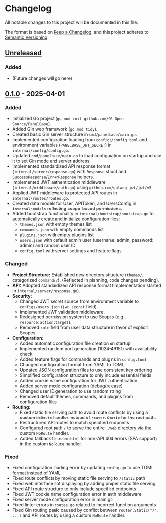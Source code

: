 # Changelog

All notable changes to this project will be documented in this file.

The format is based on [Keep a Changelog](https://keepachangelog.com/en/1.1.0/),
and this project adheres to [Semantic Versioning](https://semver.org/spec/v2.0.0.html).

## [Unreleased]

### Added

- (Future changes will go here)

## [0.1.0] - 2025-04-01

### Added

- Initialized Go project (`go mod init github.com/OG-Open-Source/PanelBase`).
- Added Gin web framework (`go mod tidy`).
- Created basic Gin server structure in `cmd/panelbase/main.go`.
- Implemented configuration loading from `configs/config.toml` and environment variables (`PANELBASE_JWT_SECRET`) in `internal/config/config.go`.
- Updated `cmd/panelbase/main.go` to load configuration on startup and use it to set Gin mode and server address.
- Implemented standardized API response format (`internal/server/response.go`) with `Response` struct and `SuccessResponse`/`ErrorResponse` helpers.
- Implemented JWT authentication middleware (`internal/middleware/auth.go`) using `github.com/golang-jwt/jwt/v5`.
- Applied JWT middleware to protected API routes in `internal/routes/routes.go`.
- Created data models for User, APIToken, and UsersConfig in `internal/models` reflecting scope-based permissions.
- Added bootstrap functionality in `internal/bootstrap/bootstrap.go` to automatically create and initialize configuration files:
  - `themes.json` with empty themes list
  - `commands.json` with empty commands list
  - `plugins.json` with empty plugins list
  - `users.json` with default admin user (username: admin, password: admin) and random user ID
  - `config.toml` with server settings and feature flags

### Changed

- **Project Structure:** Established new directory structure (`themes/`, categorized `commands/`). (Reflected in planning, code changes pending).
- **API:** Adopted standardized API response format (Implementation started in `internal/server/response.go`).
- **Security:**
  - Changed JWT secret source from environment variable to `configs/users.json` (`jwt_secret` field).
  - Implemented JWT validation middleware.
  - Redesigned permission system to use Scopes (e.g., `resource:action:target`).
  - Removed `role` field from user data structure in favor of explicit Scopes.
- **Configuration:**
  - Added automatic configuration file creation on startup
  - Implemented random port generation (1024-49151) with availability check
  - Added feature flags for commands and plugins in `config.toml`
  - Changed configuration format from YAML to TOML
  - Updated JSON configuration files to use consistent key ordering
  - Simplified configuration structure to only include essential fields
  - Added cookie name configuration for JWT authentication
  - Added server mode configuration (debug/release)
  - Changed user ID generation to use random string
  - Removed default themes, commands, and plugins from configuration files
- **Routing:**
  - Fixed static file serving path to avoid route conflicts by using a custom `NoRoute` handler instead of `router.Static` for the root path.
  - Restructured API routes to match specified endpoints
  - Configured root path `/` to serve the entire `./web` directory via the custom `NoRoute` handler.
  - Added fallback to `index.html` for non-API 404 errors (SPA support) in the custom `NoRoute` handler.

### Fixed

- Fixed configuration loading error by updating `config.go` to use TOML format instead of YAML
- Fixed route conflicts by moving static file serving to `/static` path
- Fixed web interface not displaying by adding proper static file serving
- Fixed API route structure to only include specified endpoints
- Fixed JWT cookie name configuration error in auth middleware
- Fixed server mode configuration error in main.go
- Fixed linter errors in `routes.go` related to incorrect function arguments
- Fixed Gin routing panic caused by conflict between `router.Static("/", ...)` and API routes by using a custom `NoRoute` handler.

[Unreleased]: https://github.com/OG-Open-Source/PanelBase/compare/v0.1.0...HEAD
[0.1.0]: https://github.com/OG-Open-Source/PanelBase/releases/tag/v0.1.0
